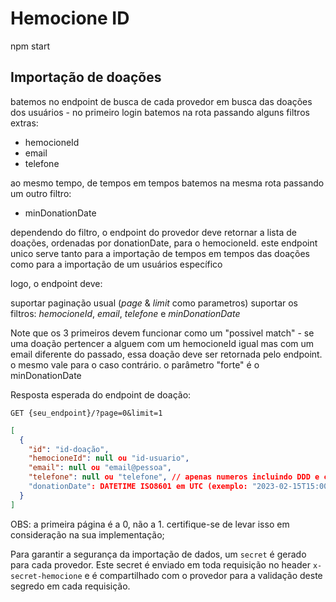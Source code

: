 # Hemocione ID

npm start

## Importação de doações

batemos no endpoint de busca de cada provedor em busca das doações dos usuários - no primeiro login batemos na rota passando alguns filtros extras:

- hemocioneId
- email
- telefone

ao mesmo tempo, de tempos em tempos batemos na mesma rota passando um outro filtro:

- minDonationDate

dependendo do filtro, o endpoint do provedor deve retornar a lista de doações, ordenadas por donationDate, para o hemocioneId.
este endpoint unico serve tanto para a importação de tempos em tempos das doações como para a importação de um usuários específico

logo, o endpoint deve:

suportar paginação usual (*page* & *limit* como parametros)
suportar os filtros: *hemocioneId*, *email*, *telefone* e *minDonationDate*

Note que os 3 primeiros devem funcionar como um "possivel match" - se uma doação pertencer a alguem com um hemocioneId igual mas com um email diferente do passado, essa doação deve ser retornada pelo endpoint. o mesmo vale para o caso contrário. o parâmetro "forte" é o minDonationDate

Resposta esperada do endpoint de doação:

`GET {seu_endpoint}/?page=0&limit=1` 

```json
[
  {
    "id": "id-doação",
    "hemocioneId": null ou "id-usuario",
    "email": null ou "email@pessoa",
    "telefone": null ou "telefone", // apenas numeros incluindo DDD e codigo de pais - exemplo BR: 5521984426717 seria um retorno valido.
    "donationDate": DATETIME ISO8601 em UTC (exemplo: "2023-02-15T15:00:00Z")
  }
]
```

OBS: a primeira página é a 0, não a 1. certifique-se de levar isso em consideração na sua implementação;

Para garantir a segurança da importação de dados, um `secret` é gerado para cada provedor. Este secret é enviado em toda requisição no header `x-secret-hemocione` e é compartilhado com o provedor para a validação deste segredo em cada requisição. 